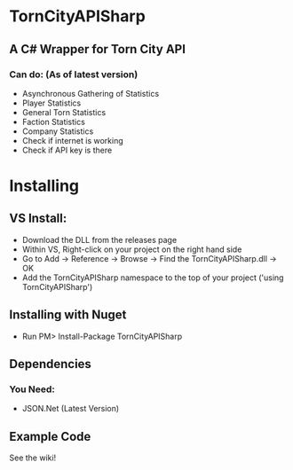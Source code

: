 # TornCityAPISharp
## A C# Wrapper for Torn City API

### Can do: (As of latest version)
- Asynchronous Gathering of Statistics
- Player Statistics
- General Torn Statistics
- Faction Statistics
- Company Statistics
- Check if internet is working
- Check if API key is there



# Installing
## VS Install:
- Download the DLL from the releases page
- Within VS, Right-click on your project on the right hand side
- Go to Add -> Reference -> Browse -> Find the TornCityAPISharp.dll -> OK
- Add the TornCityAPISharp namespace to the top of your project ('using TornCityAPISharp')

## Installing with Nuget
- Run PM> Install-Package TornCityAPISharp

## Dependencies
### You Need:
- JSON.Net (Latest Version)

## Example Code
See the wiki!
